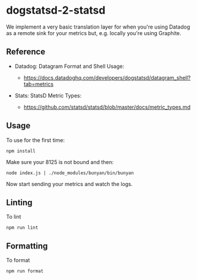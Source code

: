 # dogstatsd-2-statsd

We implement a very basic translation layer for when you're using
Datadog as a remote sink for your metrics but, e.g. locally you're using
Graphite.

## Reference

* Datadog: Datagram Format and Shell Usage:
  * <https://docs.datadoghq.com/developers/dogstatsd/datagram_shell?tab=metrics>

* Stats: StatsD Metric Types:
  * <https://github.com/statsd/statsd/blob/master/docs/metric_types.md>

## Usage

To use for the first time:

```shell
npm install
```

Make sure your 8125 is not bound and then:

```shell
node index.js | ./node_modules/bunyan/bin/bunyan
```

Now start sending your metrics and watch the logs.

## Linting

To lint

```shell
npm run lint
```

## Formatting

To format

```shell
npm run format
```
